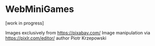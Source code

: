 # WebMiniGames
[work in progress]

Images exclusively from https://pixabay.com/
Image manipulation via https://pixlr.com/editor/ 
author Piotr Krzepowski
